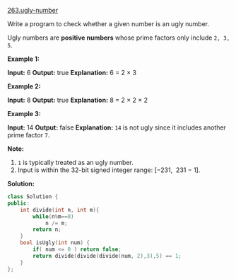 [263.ugly-number](https://leetcode.com/problems/ugly-number/)  

Write a program to check whether a given number is an ugly number.

Ugly numbers are **positive numbers** whose prime factors only include `2, 3, 5`.

**Example 1:**

**Input:** 6
**Output:** true
**Explanation:** 6 = 2 × 3

**Example 2:**

**Input:** 8
**Output:** true
**Explanation:** 8 = 2 × 2 × 2

**Example 3:**

**Input:** 14
**Output:** false 
**Explanation:** `14` is not ugly since it includes another prime factor `7`.

**Note:**

1.  `1` is typically treated as an ugly number.
2.  Input is within the 32-bit signed integer range: \[−231,  231 − 1\].  



**Solution:**  

```cpp
class Solution {
public:
    int divide(int n, int m){
        while(n%m==0)
            n /= m;
        return n;
    }
    bool isUgly(int num) {
        if( num <= 0 ) return false;
        return divide(divide(divide(num, 2),3),5) == 1;
    }
};
```
      